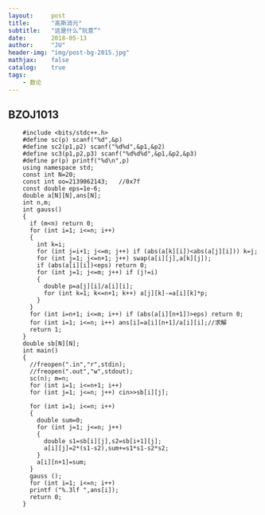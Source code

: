 ```yaml
---
layout:     post
title:      "高斯消元"
subtitle:   "这是什么“玩意”"
date:       2018-05-13
author:     "JU"
header-img: "img/post-bg-2015.jpg"
mathjax:    false
catalog:    true
tags:
    - 数论
---
```



## BZOJ1013

      
        #include <bits/stdc++.h>
        #define sc(p) scanf("%d",&p)
        #define sc2(p1,p2) scanf("%d%d",&p1,&p2)
        #define sc3(p1,p2,p3) scanf("%d%d%d",&p1,&p2,&p3)
        #define pr(p) printf("%d\n",p)
        using namespace std;
        const int N=20;
        const int oo=2139062143;   //0x7f
        const double eps=1e-6;
        double a[N][N],ans[N];
        int n,m;
        int gauss()
        {
          if (m<n) return 0;
          for (int i=1; i<=n; i++)
          {
            int k=i;
            for (int j=i+1; j<=m; j++) if (abs(a[k][i])<abs(a[j][i])) k=j;
            for (int j=1; j<=n+1; j++) swap(a[i][j],a[k][j]);
            if (abs(a[i][i])<eps) return 0;
            for (int j=1; j<=m; j++) if (j!=i)
            {
              double p=a[j][i]/a[i][i];
              for (int k=1; k<=n+1; k++) a[j][k]-=a[i][k]*p;
            }
          }
          for (int i=n+1; i<=m; i++) if (abs(a[i][n+1])>eps) return 0;
          for (int i=1; i<=n; i++) ans[i]=a[i][n+1]/a[i][i];//求解
          return 1;
        }
        double sb[N][N];
        int main()
        {
          //freopen(".in","r",stdin);
          //freopen(".out","w",stdout);
          sc(n); m=n;
          for (int i=1; i<=n+1; i++)
          for (int j=1; j<=n; j++) cin>>sb[i][j];

          for (int i=1; i<=n; i++)
          {
            double sum=0;
            for (int j=1; j<=n; j++)
            {
              double s1=sb[i][j],s2=sb[i+1][j];
              a[i][j]=2*(s1-s2),sum+=s1*s1-s2*s2;
            }	
            a[i][n+1]=sum;
          }
          gauss ();
          for (int i=1; i<=n; i++)
          printf ("%.3lf ",ans[i]);
          return 0;
        }
